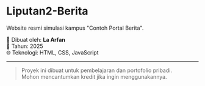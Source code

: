 # Liputan2-Berita

Website resmi simulasi kampus "Contoh Portal Berita".

📌 Dibuat oleh: **La Arfan**  
📅 Tahun: 2025  
🌐 Teknologi: HTML, CSS, JavaScript

---

> Proyek ini dibuat untuk pembelajaran dan portofolio pribadi.  
> Mohon mencantumkan kredit jika ingin menggunakannya.
